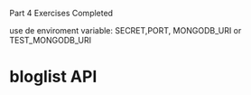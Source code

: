 Part 4 Exercises Completed

use de enviroment variable:
SECRET,PORT, MONGODB_URI or TEST_MONGODB_URI

# bloglist API